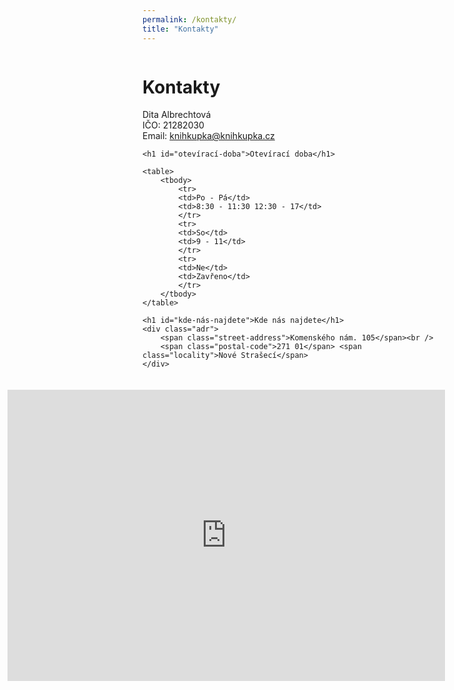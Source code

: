 ```yaml
---
permalink: /kontakty/
title: "Kontakty"
---
```

<div style="float:left; width=30%">
<div class="vcard">
    <h1 id="kontakty">Kontakty</h1> 
    Dita Albrechtová<br />
    IČO: 21282030<br />
    Email: <a class="email" href="mailto:knihkupka@knihkupka.cz">knihkupka@knihkupka.cz</a>

    <h1 id="otevírací-doba">Otevírací doba</h1>

    <table>
        <tbody>
            <tr>
            <td>Po - Pá</td>
            <td>8:30 - 11:30 12:30 - 17</td>
            </tr>
            <tr>
            <td>So</td>
            <td>9 - 11</td>
            </tr>
            <tr>
            <td>Ne</td>
            <td>Zavřeno</td>
            </tr>
        </tbody>
    </table>

    <h1 id="kde-nás-najdete">Kde nás najdete</h1>
    <div class="adr">
        <span class="street-address">Komenského nám. 105</span><br />
        <span class="postal-code">271 01</span> <span class="locality">Nové Strašecí</span>
    </div>
</div>
</div>
<div style="float:right; width=70%; padding: 20px;">
    <iframe style="border:none" src="https://frame.mapy.cz/s/fosavuluzu" width="700" height="466" frameborder="0"></iframe>
</div>
<div style="clear:both"></div>



